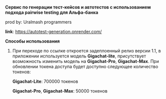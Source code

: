 **Сервис по генерации тест-кейсов и автотестов с использованием подхода pairwise testing для Альфа-банка**

prod by: Uralmash programmers

**link**: https://autotest-generation.onrender.com/

**Способы использования**

1. При переходе по ссылке откроется задеплоенный релиз версии 1.1, в приложении используется модель **Gigachat-lite**, присутствует возможность изменить модель на **Gigachat-Pro**, **Gigachat-Max**. При обновлении токена доступа будет доступно следующее количество токенов:

   **Gigachat-Lite**: 700000 токенов

   **Gigachat-Pro**, **Gigachat-Max**: 50000 токенов
